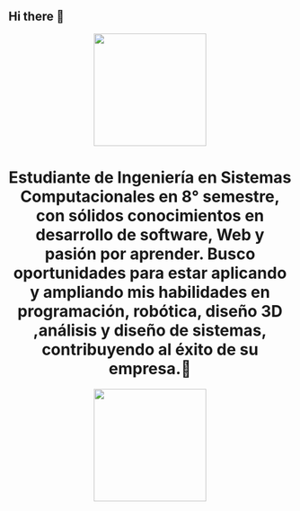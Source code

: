 ## Hi there 👋
<div id="header" align="center">
 <img src=
   "https://i.giphy.com/media/v1.Y2lkPTc5MGI3NjExMXBzYXczczJrdTQyanM0bTZyNmZ1dmpveDRpd3Fzdnk4aTFoNzgzMSZlcD12MV9pbnRlcm5hbF9naWZfYnlfaWQmY3Q9Zw/gCtmrcVZpp6eIEqlZc/giphy.gif" 
   width="200" />
  <h1 align="center">Estudiante de Ingeniería en Sistemas Computacionales en 8° semestre, con sólidos conocimientos en desarrollo de software, Web  y pasión por aprender. Busco oportunidades para estar aplicando y ampliando mis habilidades en programación, robótica, diseño 3D ,análisis y diseño de sistemas, contribuyendo al éxito de su empresa.​🙏​</h1>
</div>

<div id="header" align="center">
 <img src=
   "https://img.shields.io/badge/Facebook-1877F2?style=for-the-badge&logo=facebook&logoColor=white" 
   width="200" />
  
</div>
